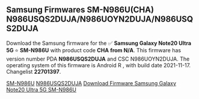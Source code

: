 <h2>Samsung Firmwares SM-N986U(CHA) N986USQS2DUJA/N986UOYN2DUJA/N986USQS2DUJA</h2>
Download the Samsung firmware for the ✅ <strong>Samsung Galaxy Note20 Ultra 5G </strong> ⭐ <strong>SM-N986U</strong> with product code <strong>CHA</strong> <strong> from N/A</strong>. This firmware has version number PDA <strong>N986USQS2DUJA</strong> and CSC N986UOYN2DUJA. The operating system of this firmware is Android R , with build date 2021-11-17. Changelist <strong>22701397</strong>.


[SM-N986U](https://samfirm.shop/samsung/model/SM-N986U)
[N986USQS2DUJA](https://samfirm.shop/samsung/pda/N986USQS2DUJA)
[Download Firmware Samsung Galaxy Note20 Ultra 5G SM-N986U](https://samfirm.shop/samsung/firmware/474673)
